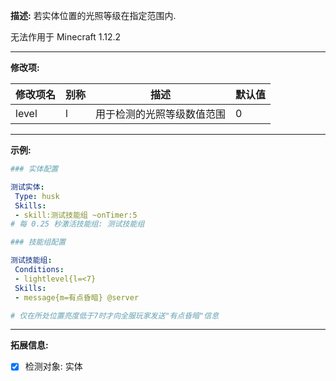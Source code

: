 **描述:** 若实体位置的光照等级在指定范围内.  

无法作用于 Minecraft 1.12.2

---

**修改项:**

| 修改项名  | 别称           | 描述                      | 默认值 |
| --------- | -------------- | ------------------------- | ----- |
| level | l | 用于检测的光照等级数值范围 | 0 |

---

**示例:**

```yaml
### 实体配置

测试实体:
 Type: husk
 Skills:
 - skill:测试技能组 ~onTimer:5
# 每 0.25 秒激活技能组: 测试技能组

### 技能组配置

测试技能组:
 Conditions:
 - lightlevel{l=<7}
 Skills:
 - message{m=有点昏暗} @server

# 仅在所处位置亮度低于7时才向全服玩家发送"有点昏暗"信息
```

---

**拓展信息:**

- [x] 检测对象: 实体